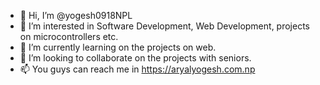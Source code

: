 - 👋 Hi, I’m @yogesh0918NPL
- 👀 I’m interested in Software Development, Web Development, projects on microcontrollers etc.
- 🌱 I’m currently learning on the projects on web.
- 💞️ I’m looking to collaborate on the projects with seniors.
- 📫 You guys can reach me in https://aryalyogesh.com.np

<!---
yogesh0918NPL/yogesh0918NPL is a ✨ special ✨ repository because its `README.md` (this file) appears on your GitHub profile.
You can click the Preview link to take a look at your changes.
--->
